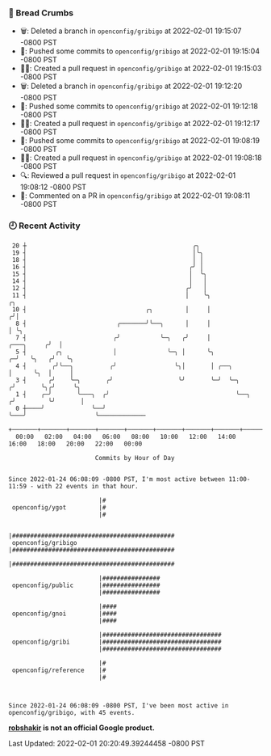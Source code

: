 ### 🍞 Bread Crumbs

 * 🗑: Deleted a branch in `openconfig/gribigo` at 2022-02-01 19:15:07 -0800 PST
 * 🚢: Pushed some commits to `openconfig/gribigo` at 2022-02-01 19:15:04 -0800 PST
 * ✍🏼: Created a pull request in `openconfig/gribigo` at 2022-02-01 19:15:03 -0800 PST
 * 🗑: Deleted a branch in `openconfig/gribigo` at 2022-02-01 19:12:20 -0800 PST
 * 🚢: Pushed some commits to `openconfig/gribigo` at 2022-02-01 19:12:18 -0800 PST
 * ✍🏼: Created a pull request in `openconfig/gribigo` at 2022-02-01 19:12:17 -0800 PST
 * 🚢: Pushed some commits to `openconfig/gribigo` at 2022-02-01 19:08:19 -0800 PST
 * ✍🏼: Created a pull request in `openconfig/gribigo` at 2022-02-01 19:08:18 -0800 PST
 * 🔍: Reviewed a pull request in  `openconfig/gribigo` at 2022-02-01 19:08:12 -0800 PST
 * 💬: Commented on a PR in  `openconfig/gribigo` at 2022-02-01 19:08:11 -0800 PST

### 🕘 Recent Activity
```
 20 ┼                                              ╭╮
 19 ┤                                              │╰╮
 18 ┤                                              │ │
 16 ┤                                             ╭╯ │
 15 ┤                                             │  ╰╮
 14 ┤                                             │   │
 12 ┤                                            ╭╯   │
 11 ┤                                            │    ╰╮                              ╭╮
 10 ┤                                 ╭╮         │     │                             ╭╯│
  8 ┤                         ╭───────╯╰──╮      │     │                             │ ╰╮
  7 ┤                        ╭╯           ╰─╮   ╭╯     │                  ╭───╮     ╭╯  │
  5 ┤        ╭╮              │              ╰─╮ │      ╰╮               ╭─╯   ╰╮   ╭╯   ╰╮
  4 ┤       ╭╯╰──╮          ╭╯                ╰╮│       │ ╭──╮          │      ╰╮  │     │
  3 ┤      ╭╯    ╰─╮       ╭╯                  ╰╯       ╰─╯  ╰─╮       ╭╯       ╰╮╭╯     ╰╮
  1 ┤    ╭─╯       ╰───╮  ╭╯                                   ╰──╮   ╭╯         ╰╯       │
  0 ┼────╯             ╰──╯                                       ╰───╯                   ╰─────────────
    +───────+───────+───────+───────+───────+───────+───────+───────+───────+───────+───────+───────+────
  00:00   02:00   04:00   06:00   08:00   10:00   12:00   14:00   16:00   18:00   20:00   22:00   00:00   

						Commits by Hour of Day


Since 2022-01-24 06:08:09 -0800 PST, I'm most active between 11:00-11:59 - with 22 events in that hour.

```



```
                         |#
 openconfig/ygot         |#
                         |#

                         |#############################################
 openconfig/gribigo      |#############################################
                         |#############################################

                         |################
 openconfig/public       |################
                         |################

                         |####
 openconfig/gnoi         |####
                         |####

                         |#################################
 openconfig/gribi        |#################################
                         |#################################

                         |#
 openconfig/reference    |#
                         |#



Since 2022-01-24 06:08:09 -0800 PST, I've been most active in openconfig/gribigo, with 45 events.

```
**[robshakir](mailto:robjs@google.com) is not an official Google product.**  


Last Updated: 2022-02-01 20:20:49.39244458 -0800 PST
